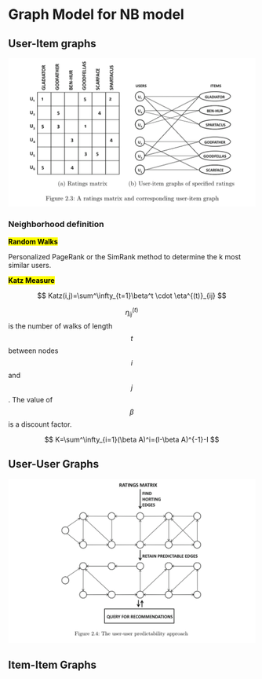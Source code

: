# Graph Model for NB model

## User-Item graphs



![\\](<../../.gitbook/assets/image (134).png>)

### Neighborhood definition

<mark style="background-color:yellow;">**Random Walks**</mark>

&#x20;   Personalized PageRank or the SimRank method to determine the k most similar users.



<mark style="background-color:yellow;">**Katz Measure**</mark>

$$
Katz(i,j)=\sum^\infty_{t=1}\beta^t \cdot \eta^{(t)}_{ij}
$$

$$\eta^{(t)}_{ij}$$ is the number of walks of length $$t$$ between nodes $$i$$ and $$j$$. The value of $$\beta$$ is a discount factor.&#x20;

$$
K=\sum^\infty_{i=1}(\beta A)^i=(I-\beta A)^{-1}-I
$$

## User-User Graphs

![](<../../.gitbook/assets/image (139).png>)



## Item-Item Graphs

